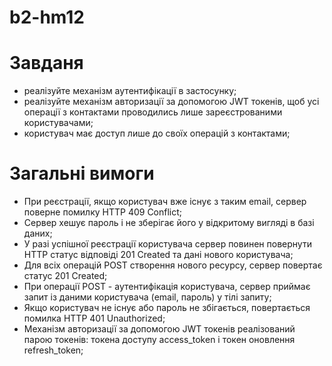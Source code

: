 # b2-hm12

# **Завданя**<br>

+ реалізуйте механізм аутентифікації в застосунку;
+ реалізуйте механізм авторизації за допомогою JWT токенів, щоб усі операції з контактами проводились лише зареєстрованими користувачами;
+ користувач має доступ лише до своїх операцій з контактами;

# **Загальні вимоги**<br>

+ При реєстрації, якщо користувач вже існує з таким email, сервер поверне помилку HTTP 409 Conflict;
+ Сервер хешує пароль і не зберігає його у відкритому вигляді в базі даних;
+ У разі успішної реєстрації користувача сервер повинен повернути HTTP статус відповіді 201 Created та дані нового користувача;
+ Для всіх операцій POST створення нового ресурсу, сервер повертає статус 201 Created;
+ При операції POST - аутентифікація користувача, сервер приймає запит із даними користувача (email, пароль) у тілі запиту;
+ Якщо користувач не існує або пароль не збігається, повертається помилка HTTP 401 Unauthorized;
+ Mеханізм авторизації за допомогою JWT токенів реалізований парою токенів: токена доступу access_token і токен оновлення refresh_token;